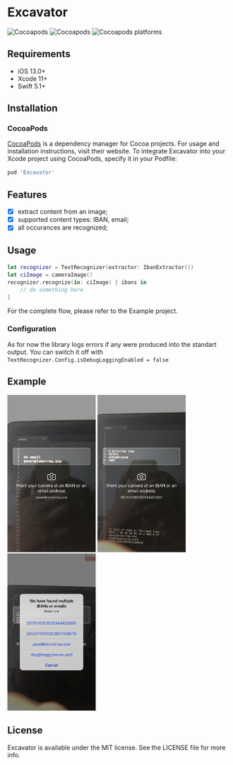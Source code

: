# Excavator

![Cocoapods](https://img.shields.io/cocoapods/v/Excavator)
![Cocoapods](https://img.shields.io/cocoapods/l/Excavator)
![Cocoapods platforms](https://img.shields.io/cocoapods/p/Excavator)

## Requirements
- iOS 13.0+
- Xcode 11+
- Swift 5.1+

## Installation

### CocoaPods

[CocoaPods](https://cocoapods.org) is a dependency manager for Cocoa projects. For usage and installation instructions, visit their website. To integrate Excavator into your Xcode project using CocoaPods, specify it in your Podfile:
```ruby
pod 'Excavator'
```

## Features
- [x] extract content from an image;
- [x] supported content types: IBAN, email;
- [x] all occurances are recognized;

## Usage

```swift
let recognizer = TextRecognizer(extractor: IbanExtractor())
let ciImage = cameraImage()
recognizer.recognize(in: ciImage) { ibans in
    // do something here
}
```

For the complete flow, please refer to the Example project.

### Configuration
As for now the library logs errors if any were produced into the standart output. You can switch it off with 
`TextRecognizer.Config.isDebugLoggingEnabled = false`

## Example
<img src="https://github.com/tomorrow-one/Excavator/blob/master/Excavator/Screenshots/EmailExample.PNG" width="200"> <img src="https://github.com/tomorrow-one/Excavator/blob/master/Excavator/Screenshots/MultilineExample.PNG" width="200"> <img src="https://github.com/tomorrow-one/Excavator/blob/master/Excavator/Screenshots/MultipleIdsExample.PNG" width="200">

## License

Excavator is available under the MIT license. See the LICENSE file for more info.
